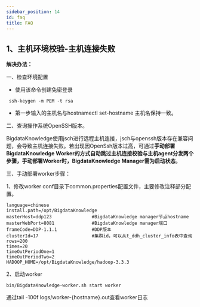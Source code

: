 ```yaml
---
sidebar_position: 14
id: faq
title: FAQ
---
```


## 1、主机环境校验-主机连接失败


**解决办法：**

一、检查环境配置

- 使用该命令创建免密登录

```
 ssh-keygen -m PEM -t rsa
```

- 第一步输入的主机名与hostnamectl set-hostname 主机名保持一致。

二、查询操作系统OpenSSH版本。

   BigdataKnowledge使用jsch进行远程主机连接，jsch与openssh版本存在兼容问题，会导致主机连接失败。若出现因OpenSsh版本过高，可通过**手动部署BigdataKnowledge Worker的方式自动跳过主机连接校验与主机agent分发两个步骤，手动部署Worker时，BigdataKnowledge Manager需为启动状态**。

三、手动部署worker步骤：

1、修改worker conf目录下common.properties配置文件，主要修改注释部分配置。

```
language=chinese
install.path=/opt/BigdataKnowledge
masterHost=ddp123               #BigdataKnowledge manager节点hostname
masterWebPort=8081              #BigdataKnowledge manager端口
frameCode=DDP-1.1.1             #DDP版本
clusterId=17				    #集群id，可以从t_ddh_cluster_info表中查询
rows=200
times=20
timeOutPeriodOne=1
timeOutPeriodTwo=2
HADOOP_HOME=/opt/BigdataKnowledge/hadoop-3.3.3
```

2、启动worker

```
bin/BigdataKnowledge-worker.sh start worker
```

通过tail -100f  logs/worker-{hostname}.out查看worker日志


